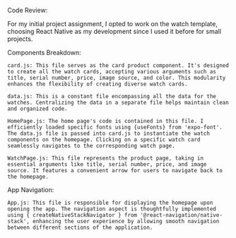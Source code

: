 Code Review:

For my initial project assignment, I opted to work on the watch template, choosing React Native as my development since I used it before for small projects.

Components Breakdown:

    card.js: This file serves as the card product component. It's designed to create all the watch cards, accepting various arguments such as title, serial number, price, image source, and color. This modularity enhances the flexibility of creating diverse watch cards.

    data.js: This is a constant file encompassing all the data for the watches. Centralizing the data in a separate file helps maintain clean and organized code.

    HomePage.js: The home page's code is contained in this file. I efficiently loaded specific fonts using {useFonts} from 'expo-font'. The data.js file is passed into card.js to instantiate the watch components on the homepage. Clicking on a specific watch card seamlessly navigates to the corresponding watch page.

    WatchPage.js: This file represents the product page, taking in essential arguments like title, serial number, price, and image source. It features a convenient arrow for users to navigate back to the homepage.

App Navigation:

    App.js: This file is responsible for displaying the homepage upon opening the app. The navigation aspect is thoughtfully implemented using { createNativeStackNavigator } from '@react-navigation/native-stack', enhancing the user experience by allowing smooth navigation between different sections of the application.
